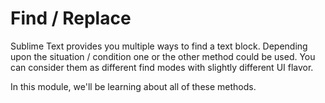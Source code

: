 Find / Replace
===============

Sublime Text provides you multiple ways to find a text block. Depending upon
the situation / condition one or the other method could be used. You can
consider them as different find modes with slightly different UI flavor.

In this module, we'll be learning about all of these methods.